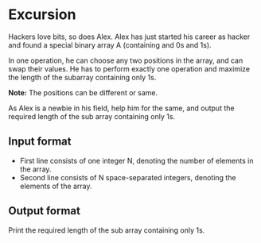 # Excursion

Hackers love bits, so does Alex. Alex has just started his career as hacker and found a special binary array A (containing and 0s and 1s).

In one operation, he can choose any two positions in the array, and can swap their values. He has to perform exactly one operation and maximize the length of the subarray containing only 1s.

**Note:** The positions can be different or same.

As Alex is a newbie in his field, help him for the same, and output the required length of the sub array containing only 1s.

## Input format

- First line consists of one integer N, denoting the number of elements in the array.
- Second line consists of N space-separated integers, denoting the elements of the array.

## Output format

Print the required length of the sub array containing only 1s.
